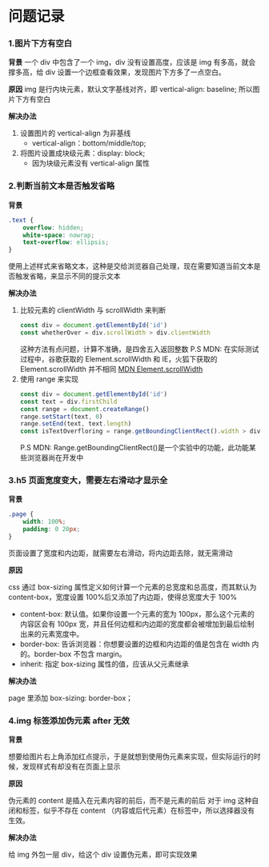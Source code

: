 # 问题记录

### 1.图片下方有空白

**背景**
一个 div 中包含了一个 img，div 没有设置高度，应该是 img 有多高，就会撑多高，给 div 设置一个边框查看效果，发现图片下方多了一点空白。

**原因**
img 是行内块元素，默认文字基线对齐，即 vertical-align: baseline; 所以图片下方有空白

**解决办法**

1. 设置图片的 vertical-align 为非基线
    - vertical-align：bottom/middle/top;
2. 将图片设置成块级元素：display: block;
    - 因为块级元素没有 vertical-align 属性

### 2.判断当前文本是否触发省略

**背景**

```css
.text {
    overflow: hidden;
    white-space: nowrap;
    text-overflow: ellipsis;
}
```

使用上述样式来省略文本，这种是交给浏览器自己处理，现在需要知道当前文本是否触发省略，来显示不同的提示文本

**解决办法**

1. 比较元素的 clientWidth 与 scrollWidth 来判断
    ```js
    const div = document.getElementById('id')
    const whetherOver = div.scrollWidth > div.clientWidth
    ```
    这种方法有点问题，计算不准确，是四舍五入返回整数
    P.S MDN: 在实际测试过程中，谷歌获取的 Element.scrollWidth 和 IE，火狐下获取的 Element.scrollWidth 并不相同
    [MDN Element.scrollWidth](https://developer.mozilla.org/zh-CN/docs/Web/API/Element/scrollWidth)
2. 使用 range 来实现
    ```js
    const div = document.getElementById('id')
    const text = div.firstChild
    const range = document.createRange()
    range.setStart(text, 0)
    range.setEnd(text, text.length)
    const isTextOverfloring = range.getBoundingClientRect().width > div.clientWidth
    ```
    P.S MDN: Range.getBoundingClientRect()是一个实验中的功能，此功能某些浏览器尚在开发中

### 3.h5 页面宽度变大，需要左右滑动才显示全

**背景**

```css
.page {
    width: 100%;
    padding: 0 20px;
}
```

页面设置了宽度和内边距，就需要左右滑动，将内边距去除，就无需滑动

**原因**

css 通过 box-sizing 属性定义如何计算一个元素的总宽度和总高度，而其默认为 content-box，宽度设置 100%后又添加了内边距，使得总宽度大于 100%

-   content-box: 默认值。如果你设置一个元素的宽为 100px，那么这个元素的内容区会有 100px 宽，并且任何边框和内边距的宽度都会被增加到最后绘制出来的元素宽度中。
-   border-box: 告诉浏览器：你想要设置的边框和内边距的值是包含在 width 内的。border-box 不包含 margin。
-   inherit: 指定 box-sizing 属性的值，应该从父元素继承

**解决办法**

page 里添加 box-sizing: border-box；

### 4.img 标签添加伪元素 after 无效

**背景**

想要给图片右上角添加红点提示，于是就想到使用伪元素来实现，但实际运行的时候，发现样式有却没有在页面上显示

**原因**

伪元素的 content 是插入在元素内容的前后，而不是元素的前后
对于 img 这种自闭和标签，似乎不存在 content （内容或后代元素）在标签中，所以选择器没有生效。

**解决办法**

给 img 外包一层 div，给这个 div 设置伪元素，即可实现效果
